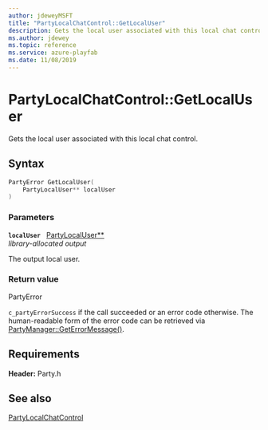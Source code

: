 ```yaml
---
author: jdeweyMSFT
title: "PartyLocalChatControl::GetLocalUser"
description: Gets the local user associated with this local chat control.
ms.author: jdewey
ms.topic: reference
ms.service: azure-playfab
ms.date: 11/08/2019
---
```


# PartyLocalChatControl::GetLocalUser  

Gets the local user associated with this local chat control.  

## Syntax  
  
```cpp
PartyError GetLocalUser(  
    PartyLocalUser** localUser  
)  
```  
  
### Parameters  
  
**`localUser`** &nbsp; [PartyLocalUser**](../../PartyLocalUser/partylocaluser.md)  
*library-allocated output*  
  
The output local user.  
  
  
### Return value  
PartyError
  
```c_partyErrorSuccess``` if the call succeeded or an error code otherwise. The human-readable form of the error code can be retrieved via [PartyManager::GetErrorMessage()](../../PartyManager/methods/partymanager_geterrormessage.md).
  
  
## Requirements  
  
**Header:** Party.h
  
## See also  
[PartyLocalChatControl](../partylocalchatcontrol.md)  

  
  
